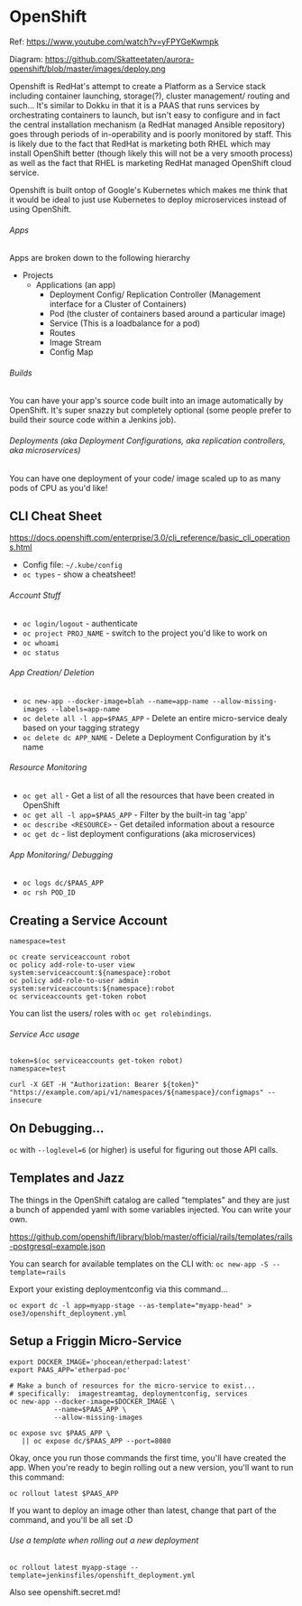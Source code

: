 # OpenShift

Ref:  https://www.youtube.com/watch?v=yFPYGeKwmpk

Diagram:  https://github.com/Skatteetaten/aurora-openshift/blob/master/images/deploy.png

Openshift is RedHat's attempt to create a Platform as a Service stack including container launching, storage(?), cluster management/ routing and such...  It's similar to Dokku in that it is a PAAS that runs services by orchestrating containers to launch, but isn't easy to configure and in fact the central installation mechanism (a RedHat managed Ansible repository) goes through periods of in-operability and is poorly monitored by staff.  This is likely due to the fact that RedHat is marketing both RHEL which may install OpenShift better (though likely this will not be a very smooth process) as well as the fact that RHEL is marketing RedHat managed OpenShift cloud service.

Openshift is built ontop of Google's Kubernetes which makes me think that it would be ideal to just use Kubernetes to deploy microservices instead of using OpenShift.



###### Apps

Apps are broken down to the following hierarchy

  - Projects
    - Applications (an app)
      + Deployment Config/ Replication Controller (Management interface for a Cluster of Containers)
      + Pod (the cluster of containers based around a particular image)
      + Service (This is a loadbalance for a pod)
      + Routes
      + Image Stream
      + Config Map


###### Builds

You can have your app's source code built into an image automatically by OpenShift.  It's super snazzy but completely optional (some people prefer to build their source code within a Jenkins job).


###### Deployments (aka Deployment Configurations, aka replication controllers, aka microservices)

You can have one deployment of your code/ image scaled up to as many pods of CPU as you'd like!


## CLI Cheat Sheet

https://docs.openshift.com/enterprise/3.0/cli_reference/basic_cli_operations.html

-  Config file: `~/.kube/config`
- `oc types` - show a cheatsheet!

###### Account Stuff
- `oc login/logout` - authenticate
- `oc project PROJ_NAME` - switch to the project you'd like to work on
- `oc whoami`
- `oc status`

###### App Creation/ Deletion
- `oc new-app --docker-image=blah --name=app-name --allow-missing-images --labels=app-name`
- `oc delete all -l app=$PAAS_APP` - Delete an entire micro-service dealy based on your tagging strategy
- `oc delete dc APP_NAME` - Delete a Deployment Configuration by it's name

###### Resource Monitoring
- `oc get all` - Get a list of all the resources that have been created in OpenShift
- `oc get all -l app=$PAAS_APP` - Filter by the built-in tag 'app'
- `oc describe <RESOURCE>` - Get detailed information about a resource
- `oc get dc` - list deployment configurations (aka microservices)

###### App Monitoring/ Debugging
- `oc logs dc/$PAAS_APP`
- `oc rsh POD_ID`

## Creating a Service Account

```
namespace=test

oc create serviceaccount robot
oc policy add-role-to-user view system:serviceaccount:${namespace}:robot
oc policy add-role-to-user admin system:serviceaccounts:${namespace}:robot
oc serviceaccounts get-token robot
```

You can list the users/ roles with `oc get rolebindings`.

###### Service Acc usage

```
token=$(oc serviceaccounts get-token robot)
namespace=test

curl -X GET -H "Authorization: Bearer ${token}" "https://example.com/api/v1/namespaces/${namespace}/configmaps" --insecure
```





## On Debugging...

`oc` with `--loglevel=6` (or higher) is useful for figuring out those API calls.


## Templates and Jazz


The things in the OpenShift catalog are called "templates" and they are just a bunch of appended yaml with some variables injected.  You can write your own.

  https://github.com/openshift/library/blob/master/official/rails/templates/rails-postgresql-example.json

You can search for available templates on the CLI  with: `oc new-app -S --template=rails`



Export your existing deploymentconfig via this command...

```
oc export dc -l app=myapp-stage --as-template="myapp-head" > ose3/openshift_deployment.yml
```



















## Setup a Friggin Micro-Service

```
export DOCKER_IMAGE='phocean/etherpad:latest'
export PAAS_APP='etherpad-poc'

# Make a bunch of resources for the micro-service to exist...
# specifically:  imagestreamtag, deploymentconfig, services
oc new-app --docker-image=$DOCKER_IMAGE \
           --name=$PAAS_APP \
           --allow-missing-images

oc expose svc $PAAS_APP \
   || oc expose dc/$PAAS_APP --port=8080
```


Okay, once you run those commands the first time, you'll have created the app.  When you're ready to begin rolling out a new version, you'll want to run this command:

```
oc rollout latest $PAAS_APP
```

If you want to deploy an image other than latest, change that part of the command, and you'll be all set :D


###### Use a template when rolling out a new deployment
```
oc rollout latest myapp-stage --template=jenkinsfiles/openshift_deployment.yml
```



Also see openshift.secret.md!


